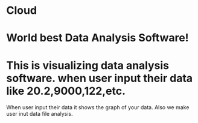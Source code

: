 # Cloud
# World best Data Analysis Software!
# This is visualizing data analysis software. when user input their data like 20.2,9000,122,etc.
When user input their data it shows the graph of your data.
Also we make user inut data file analysis.
